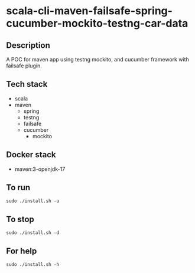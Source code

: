 # scala-cli-maven-failsafe-spring-cucumber-mockito-testng-car-data

## Description
A POC for maven app using testng
mockito, and cucumber framework with failsafe plugin.

## Tech stack
- scala
- maven
	- spring
  - testng
  - failsafe
  - cucumber
	- mockito

## Docker stack
- maven:3-openjdk-17

## To run
`sudo ./install.sh -u`

## To stop
`sudo ./install.sh -d`

## For help
`sudo ./install.sh -h`
